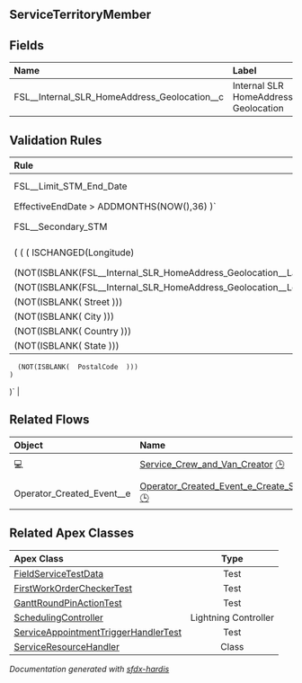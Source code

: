## ServiceTerritoryMember

<!-- Object description -->

## Fields

| Name      | Label | Type | Description |
| :-------- | :---- | :--: | :---------- | 
| FSL__Internal_SLR_HomeAddress_Geolocation__c | Internal SLR HomeAddress Geolocation | Location | <!-- --> |

## Validation Rules

| Rule      | Active | Description | Formula |
| :-------- | :---- | :---------- | :------ |
| FSL__Limit_STM_End_Date | Yes |  | `AND( NOT(ISBLANK(EffectiveEndDate)),
                                EffectiveEndDate > ADDMONTHS(NOW(),36) )` |
| FSL__Secondary_STM | Yes |  | `(ISPICKVAL(TerritoryType, "Secondary") && 
    ( ( ( ISCHANGED(Longitude) || ISCHANGED(Latitude) ) && ( (NOT(ISBLANK(Longitude))) || (NOT(ISBLANK(Latitude))) )) || 
      (NOT(ISBLANK(FSL__Internal_SLR_HomeAddress_Geolocation__Latitude__s))) || 
      (NOT(ISBLANK(FSL__Internal_SLR_HomeAddress_Geolocation__Longitude__s))) || 
      (NOT(ISBLANK( Street ))) || 
      (NOT(ISBLANK( City ))) ||
      (NOT(ISBLANK( Country ))) ||
      (NOT(ISBLANK( State ))) || 
      (NOT(ISBLANK(  PostalCode  )))
    )
 )` |


## Related Flows

| Object | Name      | Type | Description |
| :----  | :-------- | :--: | :---------- | 
| 💻 | [Service_Crew_and_Van_Creator](../flows/Service_Crew_and_Van_Creator.md) [🕒](../flows/Service_Crew_and_Van_Creator-history.md) |  Screen Flow | <!-- --> |
| Operator_Created_Event__e | [Operator_Created_Event_e_Create_Service_Resource](../flows/Operator_Created_Event_e_Create_Service_Resource.md) [🕒](../flows/Operator_Created_Event_e_Create_Service_Resource-history.md) |  Platform Event | <!-- --> |


## Related Apex Classes

| Apex Class | Type |
| :----      | :--: | 
| [FieldServiceTestData](../apex/FieldServiceTestData.md) | Test |
| [FirstWorkOrderCheckerTest](../apex/FirstWorkOrderCheckerTest.md) | Test |
| [GanttRoundPinActionTest](../apex/GanttRoundPinActionTest.md) | Test |
| [SchedulingController](../apex/SchedulingController.md) | Lightning Controller |
| [ServiceAppointmentTriggerHandlerTest](../apex/ServiceAppointmentTriggerHandlerTest.md) | Test |
| [ServiceResourceHandler](../apex/ServiceResourceHandler.md) | Class |




_Documentation generated with [sfdx-hardis](https://sfdx-hardis.cloudity.com)_
